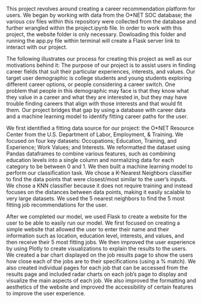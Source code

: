 This project revolves around creating a career recommendation platform for users. We began by working with data from the O*NET SOC database; the various csv files within this repository were collected from the database and further wrangled within the project.ipynb file. In order to work with this project, the website folder is only necessary. Dowloading this folder and running the app.py file within terminal will create a Flask server link to interact with our project. 

The following illustrates our process for creating this project as well as our motivations behind it: The purpose of our project is to assist users in finding career fields that suit their particular experiences, interests, and values. Our target user demographic is college students and young students exploring different career options, or people considering a career switch. One problem that people in this demographic may face is that they know what they value in a career and what they are interested in, but they may have trouble finding careers that align with those interests and that would fit them. Our project bridges that gap by using a database with career data and a machine learning model to identify fitting career paths for the user.

We first identified a fitting data source for our project: the O*NET Resource Center from the U.S. Department of Labor, Employment, & Training. We focused on four key datasets: Occupations; Education, Training, and Experience; Work Values; and Interests. We reformatted the dataset using Pandas dataframes to combine various features, such as combining education levels into a single column and normalizing data for each category to be between 0 and 1. We then built a machine learning model to perform our classification task. We chose a K-Nearest Neighbors classifier to find the data points that were closest/most similar to the user’s inputs. We chose a KNN classifier because it does not require training and instead focuses on the distances between data points, making it easily scalable to very large datasets. We used the 5 nearest neighbors to find the 5 most fitting job recommendations for the user.

After we completed our model, we used Flask to create a website for the user to be able to easily run our model. We first focused on creating a simple website that allowed the user to enter their name and their information such as location, education level, interests, and values, and then receive their 5 most fitting jobs. We then improved the user experience by using Plotly to create visualizations to explain the results to the users. We created a bar chart displayed on the job results page to show the users how close each of the jobs are to their specifications (using a % match). We also created individual pages for each job that can be accessed from the results page and included radar charts on each job’s page to display and visualize the main aspects of each job. We also improved the formatting and aesthetics of the website and improved the accessibility of certain features to improve the user experience.
